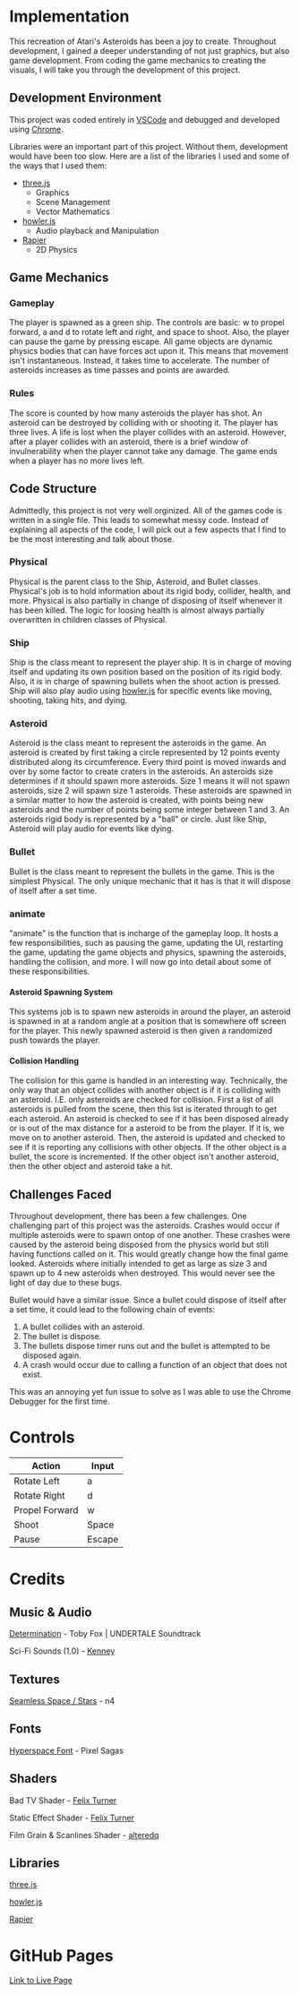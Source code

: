 # Implementation

This recreation of Atari's Asteroids has been a joy to create. Throughout development, I gained a deeper understanding of not just graphics, but also game development. From coding the game mechanics to creating the visuals, I will take you through the development of this project.

## Development Environment

This project was coded entirely in [VSCode](https://code.visualstudio.com) and debugged and developed using [Chrome](https://www.google.com/chrome).

Libraries were an important part of this project. Without them, development would have been too slow. Here are a list of the libraries I used and some of the ways that I used them:

* [three.js](https://threejs.org)
    * Graphics
    * Scene Management
    * Vector Mathematics
* [howler.js](https://howlerjs.com)
    * Audio playback and Manipulation
* [Rapier](https://rapier.rs)
    * 2D Physics

## Game Mechanics

### Gameplay

The player is spawned as a green ship. The controls are basic: w to propel forward, a and d to rotate left and right, and space to shoot. Also, the player can pause the game by pressing escape. All game objects are dynamic physics bodies that can have forces act upon it. This means that movement isn't instantaneous. Instead, it takes time to accelerate. The number of asteroids increases as time passes and points are awarded.

### Rules

The score is counted by how many asteroids the player has shot. An asteroid can be destroyed by colliding with or shooting it. The player has three lives. A life is lost when the player collides with an asteroid. However, after a player collides with an asteroid, there is a brief window of invulnerability when the player cannot take any damage. The game ends when a player has no more lives left.

## Code Structure

Admittedly, this project is not very well orginized. All of the games code is written in a single file. This leads to somewhat messy code. Instead of explaining all aspects of the code, I will pick out a few aspects that I find to be the most interesting and talk about those.

### Physical

Physical is the parent class to the Ship, Asteroid, and Bullet classes. Physical's job is to hold information about its rigid body, collider, health, and more. Physical is also partially in change of disposing of itself whenever it has been killed. The logic for loosing health is almost always partially overwritten in children classes of Physical.

### Ship

Ship is the class meant to represent the player ship. It is in charge of moving itself and updating its own position based on the position of its rigid body. Also, it is in charge of spawning bullets when the shoot action is pressed. Ship will also play audio using [howler.js](https://howlerjs.com) for specific events like moving, shooting, taking hits, and dying.

### Asteroid

Asteroid is the class meant to represent the asteroids in the game. An asteroid is created by first taking a circle represented by 12 points eventy distributed along its circumference. Every third point is moved inwards and over by some factor to create craters in the asteroids. An asteroids size determines if it should spawn more asteroids. Size 1 means it will not spawn asteroids, size 2 will spawn size 1 asteroids. These asteroids are spawned in a similar matter to how the asteroid is created, with points being new asteroids and the number of points being some integer between 1 and 3. An asteroids rigid body is represented by a "ball" or circle. Just like Ship, Asteroid will play audio for events like dying.

### Bullet

Bullet is the class meant to represent the bullets in the game. This is the simplest Physical. The only unique mechanic that it has is that it will dispose of itself after a set time.

### animate

"animate" is the function that is incharge of the gameplay loop. It hosts a few responsibilities, such as pausing the game, updating the UI, restarting the game, updating the game objects and physics, spawning the asteroids, handling the collision, and more. I will now go into detail about some of these responsibilities.

#### Asteroid Spawning System

This systems job is to spawn new asteroids in around the player, an asteroid is spawned in at a random angle at a position that is somewhere off screen for the player. This newly spawned asteroid is then given a randomized push towards the player.

#### Collision Handling

The collision for this game is handled in an interesting way. Technically, the only way that an object collides with another object is if it is colliding with an asteroid. I.E. only asteroids are checked for collision. First a list of all asteroids is pulled from the scene, then this list is iterated through to get each asteroid. An asteroid is checked to see if it has been disposed already or is out of the max distance for a asteroid to be from the player. If it is, we move on to another asteroid. Then, the asteroid is updated and checked to see if it is reporting any collisions with other objects. If the other object is a bullet, the score is incremented. If the other object isn't another asteroid, then the other object and asteroid take a hit.

## Challenges Faced

Throughout development, there has been a few challenges. One challenging part of this project was the asteroids. Crashes would occur if multiple asteroids were to spawn ontop of one another. These crashes were caused by the asteroid being disposed from the physics world but still having functions called on it. This would greatly change how the final game looked. Asteroids where initially intended to get as large as size 3 and spawn up to 4 new asteroids when destroyed. This would never see the light of day due to these bugs.

Bullet would have a similar issue. Since a bullet could dispose of itself after a set time, it could lead to the following chain of events:

1. A bullet collides with an asteroid.
1. The bullet is dispose.
1. The bullets dispose timer runs out and the bullet is attempted to be disposed again.
1. A crash would occur due to calling a function of an object that does not exist.

This was an annoying yet fun issue to solve as I was able to use the Chrome Debugger for the first time.

# Controls

| Action | Input |
| --- | --- |
| Rotate Left | a |
| Rotate Right | d |
| Propel Forward | w |
| Shoot | Space |
| Pause | Escape |

# Credits

## Music & Audio

[Determination](https://www.youtube.com/watch?v=h1wSPmlZV-w) - Toby Fox | UNDERTALE Soundtrack

Sci-Fi Sounds (1.0) - [Kenney](www.kenney.nl)

## Textures

[Seamless Space / Stars](https://opengameart.org/content/seamless-space-stars) - n4

## Fonts

[Hyperspace Font](https://www.fontspace.com/hyperspace-font-f18038) - Pixel Sagas

## Shaders

Bad TV Shader - [Felix Turner](www.airtight.cc)

Static Effect Shader - [Felix Turner](www.airtight.cc)

Film Grain & Scanlines Shader - [alteredq](http://alteredqualia.com)

## Libraries

[three.js](https://threejs.org)

[howler.js](https://howlerjs.com)

[Rapier](https://rapier.rs)

# GitHub Pages

[Link to Live Page](https://jakedesposito.github.io/cs-452-project-1)
